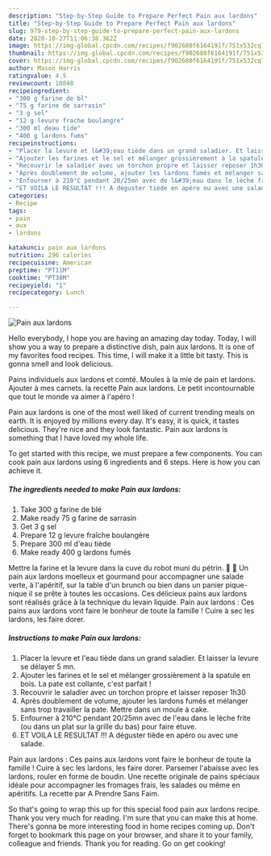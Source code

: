 ```yaml
---
description: "Step-by-Step Guide to Prepare Perfect Pain aux lardons"
title: "Step-by-Step Guide to Prepare Perfect Pain aux lardons"
slug: 979-step-by-step-guide-to-prepare-perfect-pain-aux-lardons
date: 2020-10-27T11:06:38.362Z
image: https://img-global.cpcdn.com/recipes/f902680f6164191f/751x532cq70/pain-aux-lardons-photo-principale-de-la-recette.jpg
thumbnail: https://img-global.cpcdn.com/recipes/f902680f6164191f/751x532cq70/pain-aux-lardons-photo-principale-de-la-recette.jpg
cover: https://img-global.cpcdn.com/recipes/f902680f6164191f/751x532cq70/pain-aux-lardons-photo-principale-de-la-recette.jpg
author: Mason Harris
ratingvalue: 4.5
reviewcount: 10848
recipeingredient:
- "300 g farine de bl"
- "75 g farine de sarrasin"
- "3 g sel"
- "12 g levure frache boulangre"
- "300 ml deau tide"
- "400 g lardons fums"
recipeinstructions:
- "Placer la levure et l&#39;eau tiède dans un grand saladier. Et laisser la levure se délayer 5 mn."
- "Ajouter les farines et le sel et mélanger grossièrement à la spatule en bois. La pate est collante, c&#39;est parfait !"
- "Recouvrir le saladier avec un torchon propre et laisser reposer 1h30"
- "Après doublement de volume, ajouter les lardons fumés et mélanger sans trop travailler la pate. Mettre dans un moule à cake."
- "Enfourner à 210°C pendant 20/25mn avec de l&#39;eau dans le lèche frite (ou dans un plat sur la grille du bas) pour faire étuve."
- "ET VOILA LE RESULTAT !!! A déguster tiède en apéro ou avec une salade."
categories:
- Recipe
tags:
- pain
- aux
- lardons

katakunci: pain aux lardons 
nutrition: 296 calories
recipecuisine: American
preptime: "PT11M"
cooktime: "PT38M"
recipeyield: "1"
recipecategory: Lunch

---
```



![Pain aux lardons](https://img-global.cpcdn.com/recipes/f902680f6164191f/751x532cq70/pain-aux-lardons-photo-principale-de-la-recette.jpg)

Hello everybody, I hope you are having an amazing day today. Today, I will show you a way to prepare a distinctive dish, pain aux lardons. It is one of my favorites food recipes. This time, I will make it a little bit tasty. This is gonna smell and look delicious.

Pains individuels aux lardons et comté. Moules à la mie de pain et lardons. Ajouter à mes carnets. la recette Pain aux lardons. Le petit incontournable que tout le monde va aimer à l&#39;apéro !

Pain aux lardons is one of the most well liked of current trending meals on earth. It is enjoyed by millions every day. It's easy, it is quick, it tastes delicious. They're nice and they look fantastic. Pain aux lardons is something that I have loved my whole life.


To get started with this recipe, we must prepare a few components. You can cook pain aux lardons using 6 ingredients and 6 steps. Here is how you can achieve it.

<!--inarticleads1-->

##### The ingredients needed to make Pain aux lardons:

1. Take 300 g farine de blé
1. Make ready 75 g farine de sarrasin
1. Get 3 g sel
1. Prepare 12 g levure fraîche boulangère
1. Prepare 300 ml d&#39;eau tiède
1. Make ready 400 g lardons fumés


Mettre la farine et la levure dans la cuve du robot muni du pétrin.   Un pain aux lardons moelleux et gourmand pour accompagner une salade verte, à l&#39;apéritif, sur la table d&#39;un brunch ou bien dans un panier pique-nique il se prête à toutes les occasions. Ces délicieux pains aux lardons sont réalisés grâce à la technique du levain liquide. Pain aux lardons : Ces pains aux lardons vont faire le bonheur de toute la famille ! Cuire à sec les lardons, les faire dorer. 

<!--inarticleads2-->

##### Instructions to make Pain aux lardons:

1. Placer la levure et l&#39;eau tiède dans un grand saladier. Et laisser la levure se délayer 5 mn.
1. Ajouter les farines et le sel et mélanger grossièrement à la spatule en bois. La pate est collante, c&#39;est parfait !
1. Recouvrir le saladier avec un torchon propre et laisser reposer 1h30
1. Après doublement de volume, ajouter les lardons fumés et mélanger sans trop travailler la pate. Mettre dans un moule à cake.
1. Enfourner à 210°C pendant 20/25mn avec de l&#39;eau dans le lèche frite (ou dans un plat sur la grille du bas) pour faire étuve.
1. ET VOILA LE RESULTAT !!! A déguster tiède en apéro ou avec une salade.


Pain aux lardons : Ces pains aux lardons vont faire le bonheur de toute la famille ! Cuire à sec les lardons, les faire dorer. Parsemer l&#39;abaisse avec les lardons, rouler en forme de boudin. Une recette originale de pains spéciaux idéale pour accompagner les fromages frais, les salades ou même en apéritifs. La recette par A Prendre Sans Faim. 

So that's going to wrap this up for this special food pain aux lardons recipe. Thank you very much for reading. I'm sure that you can make this at home. There's gonna be more interesting food in home recipes coming up. Don't forget to bookmark this page on your browser, and share it to your family, colleague and friends. Thank you for reading. Go on get cooking!
